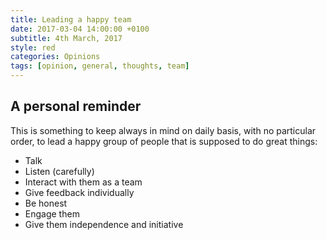 ```yaml
---
title: Leading a happy team
date: 2017-03-04 14:00:00 +0100
subtitle: 4th March, 2017
style: red
categories: Opinions
tags: [opinion, general, thoughts, team]
---
```


## A personal reminder

This is something to keep always in mind on daily basis, with no particular order, to lead a happy group of people that is supposed to do great things:

- Talk
- Listen (carefully)
- Interact with them as a team
- Give feedback individually
- Be honest
- Engage them
- Give them independence and initiative